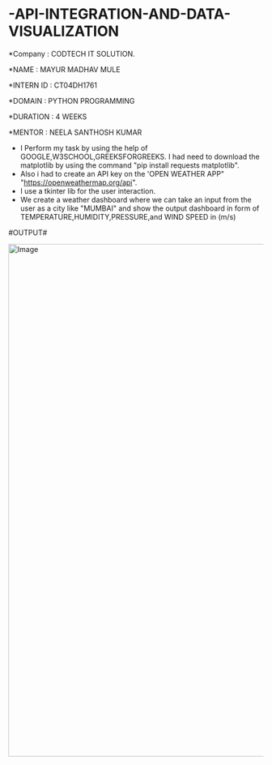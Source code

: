 # -API-INTEGRATION-AND-DATA-VISUALIZATION

*Company : CODTECH IT SOLUTION.

*NAME : MAYUR MADHAV MULE

*INTERN ID : CT04DH1761

*DOMAIN : PYTHON PROGRAMMING

*DURATION : 4 WEEKS

*MENTOR : NEELA SANTHOSH KUMAR


* I Perform my task by using the help of GOOGLE,W3SCHOOL,GREEKSFORGREEKS. I had need to download the matplotlib by using the command "pip install requests matplotlib".
* Also i had to create an API key on the 'OPEN WEATHER APP" "https://openweathermap.org/api". 
*  I use a tkinter lib for the user interaction. 
* We create a weather dashboard where we can take an input from the user as a city like "MUMBAI" and show the output dashboard in form of TEMPERATURE,HUMIDITY,PRESSURE,and WIND SPEED in (m/s)

#OUTPUT#

<img width="1918" height="1012" alt="Image" src="https://github.com/user-attachments/assets/6bac2e95-ffb8-47d8-88be-1a9ddc118885" />


